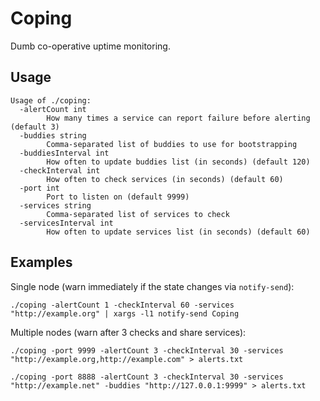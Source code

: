 # Coping

Dumb co-operative uptime monitoring.

## Usage

```
Usage of ./coping:
  -alertCount int
    	How many times a service can report failure before alerting (default 3)
  -buddies string
    	Comma-separated list of buddies to use for bootstrapping
  -buddiesInterval int
    	How often to update buddies list (in seconds) (default 120)
  -checkInterval int
    	How often to check services (in seconds) (default 60)
  -port int
    	Port to listen on (default 9999)
  -services string
    	Comma-separated list of services to check
  -servicesInterval int
    	How often to update services list (in seconds) (default 60)
```

## Examples

Single node (warn immediately if the state changes via `notify-send`):

```
./coping -alertCount 1 -checkInterval 60 -services "http://example.org" | xargs -l1 notify-send Coping
```

Multiple nodes (warn after 3 checks and share services):

```
./coping -port 9999 -alertCount 3 -checkInterval 30 -services "http://example.org,http://example.com" > alerts.txt
```

```
./coping -port 8888 -alertCount 3 -checkInterval 30 -services "http://example.net" -buddies "http://127.0.0.1:9999" > alerts.txt
```
